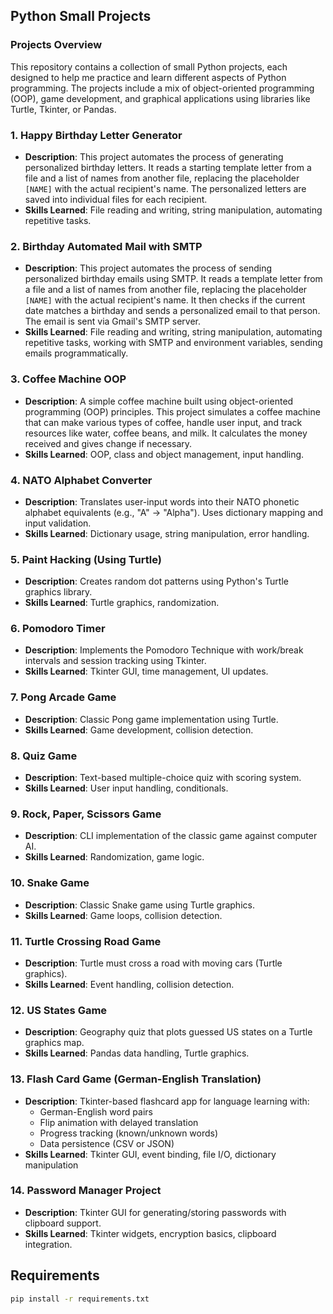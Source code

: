 ## **Python Small Projects**  

### **Projects Overview**  

This repository contains a collection of small Python projects, each designed to help me practice and learn different aspects of Python programming. The projects include a mix of object-oriented programming (OOP), game development, and graphical applications using libraries like Turtle, Tkinter, or Pandas.  

### **1. Happy Birthday Letter Generator**  
- **Description**: This project automates the process of generating personalized birthday letters. It reads a starting template letter from a file and a list of names from another file, replacing the placeholder `[NAME]` with the actual recipient's name. The personalized letters are saved into individual files for each recipient.  
- **Skills Learned**: File reading and writing, string manipulation, automating repetitive tasks.  

### **2. Birthday Automated Mail with SMTP**  
- **Description**: This project automates the process of sending personalized birthday emails using SMTP. It reads a template letter from a file and a list of names from another file, replacing the placeholder `[NAME]` with the actual recipient's name. It then checks if the current date matches a birthday and sends a personalized email to that person. The email is sent via Gmail's SMTP server.  
- **Skills Learned**: File reading and writing, string manipulation, automating repetitive tasks, working with SMTP and environment variables, sending emails programmatically.  

### **3. Coffee Machine OOP**  
- **Description**: A simple coffee machine built using object-oriented programming (OOP) principles. This project simulates a coffee machine that can make various types of coffee, handle user input, and track resources like water, coffee beans, and milk. It calculates the money received and gives change if necessary.  
- **Skills Learned**: OOP, class and object management, input handling.  

### **4. NATO Alphabet Converter**  
- **Description**: Translates user-input words into their NATO phonetic alphabet equivalents (e.g., "A" → "Alpha"). Uses dictionary mapping and input validation.  
- **Skills Learned**: Dictionary usage, string manipulation, error handling.  

### **5. Paint Hacking (Using Turtle)**  
- **Description**: Creates random dot patterns using Python's Turtle graphics library.  
- **Skills Learned**: Turtle graphics, randomization.  

### **6. Pomodoro Timer**  
- **Description**: Implements the Pomodoro Technique with work/break intervals and session tracking using Tkinter.  
- **Skills Learned**: Tkinter GUI, time management, UI updates.  

### **7. Pong Arcade Game**  
- **Description**: Classic Pong game implementation using Turtle.  
- **Skills Learned**: Game development, collision detection.  

### **8. Quiz Game**  
- **Description**: Text-based multiple-choice quiz with scoring system.  
- **Skills Learned**: User input handling, conditionals.  

### **9. Rock, Paper, Scissors Game**  
- **Description**: CLI implementation of the classic game against computer AI.  
- **Skills Learned**: Randomization, game logic.  

### **10. Snake Game**  
- **Description**: Classic Snake game using Turtle graphics.  
- **Skills Learned**: Game loops, collision detection.  

### **11. Turtle Crossing Road Game**  
- **Description**: Turtle must cross a road with moving cars (Turtle graphics).  
- **Skills Learned**: Event handling, collision detection.  

### **12. US States Game**  
- **Description**: Geography quiz that plots guessed US states on a Turtle graphics map.  
- **Skills Learned**: Pandas data handling, Turtle graphics.  

### **13. Flash Card Game (German-English Translation)**  
- **Description**: Tkinter-based flashcard app for language learning with:  
  - German-English word pairs  
  - Flip animation with delayed translation  
  - Progress tracking (known/unknown words)  
  - Data persistence (CSV or JSON)  
- **Skills Learned**: Tkinter GUI, event binding, file I/O, dictionary manipulation  

### **14. Password Manager Project**  
- **Description**: Tkinter GUI for generating/storing passwords with clipboard support.  
- **Skills Learned**: Tkinter widgets, encryption basics, clipboard integration.  

## **Requirements**  
```sh
pip install -r requirements.txt
